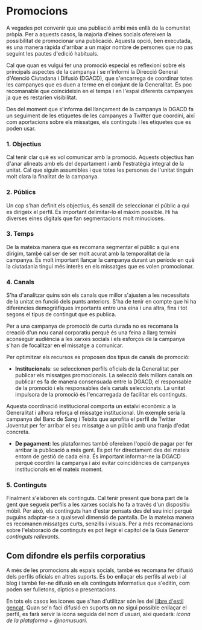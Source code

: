 # Promocions

A vegades pot convenir que una publiació arribi més enllà de la comunitat pròpia. Per a aquests casos, la majoria d'eines socials ofereixen la possibilitat de promocionar una publicació. Aquesta opció, ben executada, és una manera ràpida d'arribar a un major nombre de persones que no pas seguint les pautes d'edició habituals.   

Cal que quan es vulgui fer una promoció especial es reflexioni sobre els principals aspectes de la campanya i se n'informi la Direcció General d'Atenció Ciutadana i Difusió (DGACD), que s'encarrega de coordinar totes les campanyes que es duen a terme en el conjunt de la Generalitat. És poc recomanable que coincideixin en el temps i en l'espai diferents campanyes ja que es restarien visibilitat.  

Des del moment que s'informa del llançament de la campanya la DGACD fa un seguiment de les etiquetes de les campanyes a Twitter que coordini, així com aportacions sobre els missatges, els continguts i les etiquetes que es poden usar.  

### 1. Objectius 

Cal tenir clar què es vol comunicar amb la promoció. Aquests objectius han d'anar alineats amb els del departament i amb l'estratègia integral de la unitat. Cal que siguin assumibles i que totes les persones de l'unitat tinguin molt clara la finalitat de la campanya.  

### 2. Públics  

Un cop s'han definit els objectius, és senzill de seleccionar el públic a qui es dirigeix el perfil. És important delimitar-lo el màxim possible. Hi ha diverses eines digitals que fan segmentacions molt minucioses.  

### 3. Temps

De la mateixa manera que es recomana segmentar el públic a qui ens dirigim, també cal ser de ser molt acurat amb la temporalitat de la campanya. És molt important llançar la campanya durant un període en què la ciutadania tingui més interès en els missatges que es volen promocionar.  

### 4. Canals  

S'ha d'analitzar quins són els canals que millor s'ajusten a les necessitats de la unitat en funció dels punts anteriors. S'ha de tenir en compte que hi ha diferències demogràfiques importants entre una eina i una altra, fins i tot segons el tipus de contingut que es publica.  

Per a una campanya de promoció de curta durada no es recomana la creació d'un nou canal corporatiu perquè és una feina a llarg termini aconseguir audiència a les xarxes socials i els esforços de la campanya s'han de focalitzar en el missatge a comunicar.  

Per optimitzar els recursos es proposen dos tipus de canals de promoció:   

- **Institucionals**: se seleccionen perfils oficials de la Generalitat per publicar els missatges promocionals.  La selecció dels millors canals on publicar es fa de manera consensuada entre la DGACD, el responsable de la promoció i els responsables dels canals seleccionats. La unitat impulsora de la promoció és l'encarregada de facilitar els continguts.  

Aquesta coordinació institucional comporta un estalvi econòmic a la Generalitat i alhora reforça el missatge institucional. Un exemple seria la campanya del Banc de Sang i Teixits que aprofita el perfil de Twitter Joventut per fer arribar el seu missatge a un públic amb una franja d'edat concreta.  

- **De pagament**: les plataformes també ofereixen l'opció de pagar per fer arribar la publicació a més gent. Es pot fer directament des del mateix entorn de gestió de cada eina. És important informar-ne la DGACD perquè coordini la campanya i així evitar coincidències de campanyes institucionals en el mateix moment.    

### 5. Continguts

Finalment s'elaboren els continguts. Cal tenir present que bona part de la gent que segueix perfils a les xarxes socials ho fa  a través d'un dispositiu mòbil. Per això, els continguts han d'estar pensats des del seu inici perquè puguins adaptar-se a qualsevol dimensió de pantalla. De la mateixa manera es recomanen missatges curts, senzills i visuals. Per a més recomanacions sobre l'elaboració de continguts es pot llegir el capítol de la Guia *Generar continguts rellevants*.  


## Com difondre els perfils corporatius

A més de les promocions als espais socials, també es recomana fer difusió dels perfils oficials en altres suports. És bo enllaçar els perfils al web i al blog i també fer-ne difusió en els continguts informatius que s'editin, com poden ser fulletons, díptics o presentacions.  

En tots els casos les icones que s'han d'utilitzar són les del [llibre d'estil gencat](http://www.gencat.cat/web/guies/estil/#estils1_1_9). Quan se'n faci difusió en suports on no sigui possible enllaçar el perfil, es farà servir la icona seguida del nom d'usuari, així quedarà: *icona de la plataforma + @nomusuari*.  

